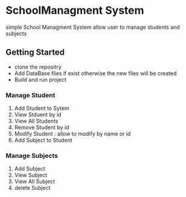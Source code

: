 # SchoolManagment System
simple School Managment System allow user to manage students and subjects 
## Getting Started 
- clone the repositry 
- Add DataBase files if exist otherwise the new files will be created 
- Build and run project
### Manage Student
1. Add Student to Sytem
2.  View Stduent by id
3.  View All Students
4.  Remove Student by id
5.  Modify Student : allow to modify by name or id 
6.  Add Subject to Student
### Manage Subjects
1. Add Subject 
2. View Subject 
3. View All Subject 
4. delete Subject
